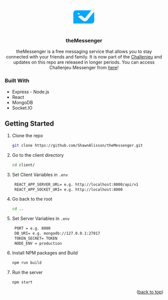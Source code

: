 <!-- PROJECT LOGO -->
<br />
<div align="center">
  <a href="https://github.com/ShaiiiaN/theMessenger">
    <img src="client/public/logo192.png" alt="Logo" width="80" height="80">
  </a>

  <h3 align="center">theMessenger</h3>

  <p align="center">
    theMessenger is a free messaging service that allows you to stay connected with your friends and family. It is now part of the <a href="https://challenjeu.ir">Challenjeu</a> and updates on this repo are released in longer periods. You can access Challenjeu Messenger from <a href="https://challenjeu.ir/messenger">here</a>!
  </p>
</div>

### Built With

- Express - Node.js
- React
- MongoDB
- Socket.IO

<!-- GETTING STARTED -->

## Getting Started

1. Clone the repo

   ```sh
   git clone https://github.com/ShawnAlisson/theMessenger.git
   ```

2. Go to the client directory

   ```sh
   cd client/
   ```

3. Set Client Variables in `.env`

   ```shell
    REACT_APP_SERVER_URL= e.g. http://localhost:8000/api/v1
    REACT_APP_SOCKET_URI= e.g. http://localhost:8000
   ```

4. Go back to the root

   ```sh
   cd ..
   ```

5. Set Server Variables in `.env`

   ```shell
    PORT = e.g. 8000
    DB_URI= e.g. mongodb://127.0.0.1:27017
    TOKEN_SECRET= TOKEN
    NODE_ENV = production
   ```

6. Install NPM packages and Build

   ```sh
   npm run build
   ```

7. Run the server
   ```sh
   npm start
   ```

<p align="right">(<a href="#readme-top">back to top</a>)</p>
